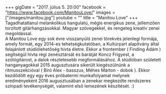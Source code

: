 +++
gigDate = "2017. július 5. 20:00"
facebook = "https://www.facebook.com/ManitouLove/"
images = ["/images/manitou.jpg"]
youtube = ""
title = "Manitou Love"
+++
Tagadhatatlanul melankolikus hangulatú, mégis energikus zene, jellemzően torzított gitárhangzásokkal. Magyar szövegekkel, és rengeteg kreatív zenei megoldással.
<br>
A Manitou Love egy sok évre visszanyúló zenei törekvés jelenlegi formája, amely formát, egy 2014-es tehetségkutatóban, a Kultúrpart alapítvány által felajánlott stúdiólehetőség hívta életre. Ekkor a frontember ( Finding Ádám ) segítségül hívta régi zenésztársát és barátját Koncz Frigyest, a szólógitárost, a dalok részletesebb megformálásához. A stúdióban született hanganyagokkal 2015 augusztusára sikerült kiegészülnünk a ritmusszekcióval ( Biró Alex - basszus, Méhes Márton - dobok ). Ekkor kezdődött egy egy éves próbatermi munkafolyamat melynek eredményeként 2016 augusztusában a zenekar megkezdte rendszeres színpadi tevékenységét, valamint első lemezének készítését. :)
